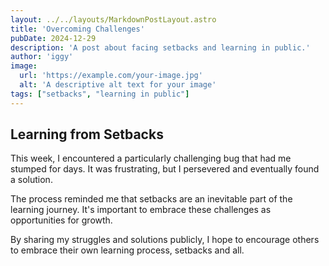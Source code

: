 ```yaml
---
layout: ../../layouts/MarkdownPostLayout.astro
title: 'Overcoming Challenges'
pubDate: 2024-12-29 
description: 'A post about facing setbacks and learning in public.'
author: 'iggy'
image: 
  url: 'https://example.com/your-image.jpg' 
  alt: 'A descriptive alt text for your image'
tags: ["setbacks", "learning in public"]
---
```


## Learning from Setbacks

This week, I encountered a particularly challenging bug that had me stumped for days. It was frustrating, but I persevered and eventually found a solution. 

The process reminded me that setbacks are an inevitable part of the learning journey. It's important to embrace these challenges as opportunities for growth.

By sharing my struggles and solutions publicly, I hope to encourage others to embrace their own learning process, setbacks and all.
